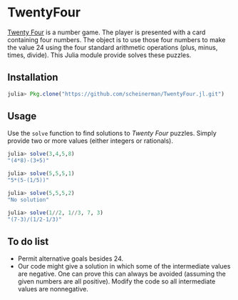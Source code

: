 # TwentyFour

[Twenty Four](https://www.24game.com/) is a number game. The player is presented with a card
containing four numbers. The object is to use those four numbers to make
the value 24 using the four standard arithmetic operations
(plus, minus, times, divide). This Julia module provide solves these
puzzles.

## Installation

```julia
julia> Pkg.clone("https://github.com/scheinerman/TwentyFour.jl.git")
```

## Usage

Use the `solve` function to find solutions to *Twenty Four* puzzles.
Simply provide two or more values (either integers or rationals).


```julia
julia> solve(3,4,5,8)
"(4*8)-(3+5)"

julia> solve(5,5,5,1)
"5*(5-(1/5))"

julia> solve(5,5,5,2)
"No solution"

julia> solve(1//2, 1//3, 7, 3)
"(7-3)/(1/2-1/3)"
```


## To do list

* Permit alternative goals besides 24.
* Our code might give a solution in which some of the intermediate
values are negative. One can prove this can always be avoided
(assuming the given numbers are all positive). Modify the code
so all intermediate values are nonnegative.
